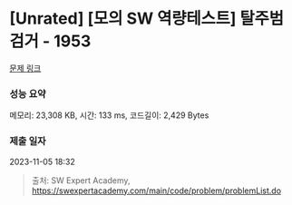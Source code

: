 # [Unrated] [모의 SW 역량테스트] 탈주범 검거 - 1953 

[문제 링크](https://swexpertacademy.com/main/code/problem/problemDetail.do?contestProbId=AV5PpLlKAQ4DFAUq) 

### 성능 요약

메모리: 23,308 KB, 시간: 133 ms, 코드길이: 2,429 Bytes

### 제출 일자

2023-11-05 18:32



> 출처: SW Expert Academy, https://swexpertacademy.com/main/code/problem/problemList.do